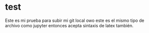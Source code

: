 # test
Este es mi prueba para subir mi git local owo
este es el mismo tipo de archivo como jupyter entonces acepta sintaxis de latex también.
